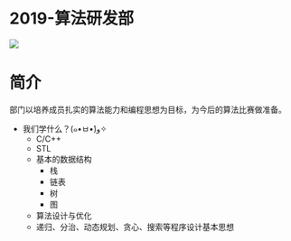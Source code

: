 # 2019-算法研发部

![](https://raw.githubusercontent.com/seven-innovation-base/picture/master/Algorithm.jpg)

# 简介

部门以培养成员扎实的算法能力和编程思想为目标，为今后的算法比赛做准备。

- 我们学什么？(๑•ㅂ•́)و✧
  - C/C++
  - STL
  - 基本的数据结构
    - 栈
    - 链表
    - 树
    - 图
  - 算法设计与优化
  - 递归、分治、动态规划、贪心、搜索等程序设计基本思想

